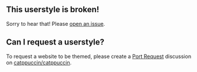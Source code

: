 ## This userstyle is broken!

Sorry to hear that! Please [open an issue](https://github.com/ozwaldorf/carburetor-userstyles/issues/new?template=userstyle.yml).

## Can I request a userstyle?

To request a website to be themed, please create a [Port Request](https://github.com/catppuccin/catppuccin/discussions/new?category=port-requests) discussion on [catppuccin/catppuccin](https://github.com/catppuccin/catppuccin).
